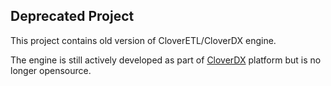 ## Deprecated Project
This project contains old version of CloverETL/CloverDX engine.

The engine is still actively developed as part of [CloverDX](https://www.cloverdx.com) platform but is no longer opensource.

